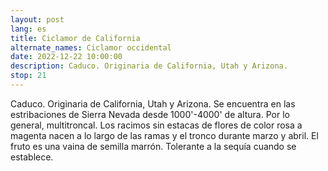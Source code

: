 ```yaml
---
layout: post
lang: es
title: Ciclamor de California
alternate_names: Ciclamor occidental
date: 2022-12-22 10:00:00
description: Caduco. Originaria de California, Utah y Arizona.
stop: 21
---
```

Caduco. Originaria de California, Utah y Arizona. Se encuentra en las estribaciones de Sierra Nevada desde 1000'-4000' de altura. Por lo general, multitroncal. Los racimos sin estacas de flores de color rosa a magenta nacen a lo largo de las ramas y el tronco durante marzo y abril. El fruto es una vaina de semilla marrón. Tolerante a la sequía cuando se establece.
